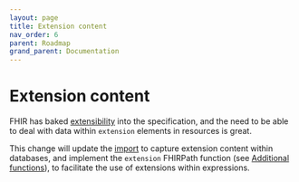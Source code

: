 ```yaml
---
layout: page
title: Extension content
nav_order: 6
parent: Roadmap
grand_parent: Documentation
---
```


# Extension content

FHIR has baked [extensibility](https://hl7.org/fhir/R4/extensibility.html) into
the specification, and the need to be able to deal with data within `extension`
elements in resources is great.

This change will update the [import](../import.html) to capture extension
content within databases, and implement the `extension` FHIRPath function (see
[Additional functions](https://hl7.org/fhir/R4/fhirpath.html#functions)), to
facilitate the use of extensions within expressions.

